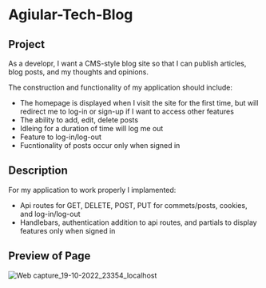 # Agiular-Tech-Blog

## Project
As a developr, I want a CMS-style blog site so that I can publish articles, blog posts, and my thoughts and opinions.

The construction and functionality of my application should include:
  * The homepage is displayed when I visit the site for the first time, but will redirect me to log-in or sign-up if I want to access other features
  * The ability to add, edit, delete posts
  * Idleing for a duration of time will log me out
  * Feature to log-in/log-out
  * Fucntionality of posts occur only when signed in
  
## Description
For my application to work properly I implamented:
  * Api routes for GET, DELETE, POST, PUT for commets/posts, cookies, and log-in/log-out
  * Handlebars, authentication addition to api routes, and partials to display features only when signed in

## Preview of Page
![Web capture_19-10-2022_23354_localhost](https://user-images.githubusercontent.com/106582411/196853896-40121664-10de-40c3-be2a-3d5ff2f8cd4a.jpeg)
